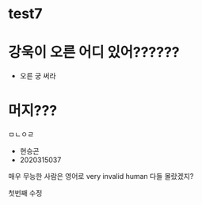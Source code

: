 # test7

# 강욱이 오른 어디 있어??????
- 오른 궁 써라

# 머지???
ㅁㄴㅇㄹ
- 현승곤
- 2020315037

매우 무능한 사람은 영어로
very invalid human
다들 몰랐겠지?

첫번째 수정